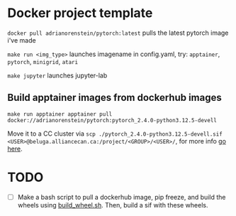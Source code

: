# Docker project template

`docker pull adrianorenstein/pytorch:latest` pulls the latest pytorch image i've made

`make run <img_type>` launches imagename in config.yaml, try: `apptainer`, `pytorch`, `minigrid`, `atari`

`make jupyter` launches jupyter-lab

## Build apptainer images from dockerhub images
`make run apptainer apptainer pull docker://adrianorenstein/pytorch:pytorch_2.4.0-python3.12.5-devell`

Move it to a CC cluster via `scp ./pytorch_2.4.0-python3.12.5-devell.sif <USER>@beluga.alliancecan.ca:/project/<GROUP>/<USER>/`, for more info [go here](https://docs.alliancecan.ca/mediawiki/index.php?title=Transferring_data).

# TODO
- [ ] Make a bash script to pull a dockerhub image, pip freeze, and build the wheels using [build_wheel.sh](https://github.com/ComputeCanada/wheels_builder?tab=readme-ov-file#build_wheelsh). Then, build a sif with these wheels.